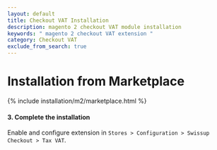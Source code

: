 ```yaml
---
layout: default
title: Checkout VAT Installation
description: magento 2 checkout VAT module installation
keywords: " magento 2 checkout VAT extension "
category: Checkout VAT
exclude_from_search: true
---
```


# Installation from Marketplace

{% include installation/m2/marketplace.html %}

#### 3. Complete the installation

Enable and configure extension in `Stores > Configuration > Swissup Checkout > Tax VAT`.
